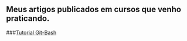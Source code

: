 ## Meus artigos publicados em cursos que venho praticando.

###<a href="https://web.dio.me/articles/tutorial-git-bash?back=%2Farticles&page=1&order=oldest">Tutorial Git-Bash</a>
